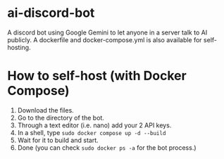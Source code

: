 # ai-discord-bot
A discord bot using Google Gemini to let anyone in a server talk to AI publicly.
A dockerfile and docker-compose.yml is also available for self-hosting.
# How to self-host (with Docker Compose)
1. Download the files.
2. Go to the directory of the bot.
3. Through a text editor (i.e. nano) add your 2 API keys.
4. In a shell, type
   `sudo docker compose up -d --build`
5. Wait for it to build and start.
6. Done (you can check `sudo docker ps -a` for the bot process.)

